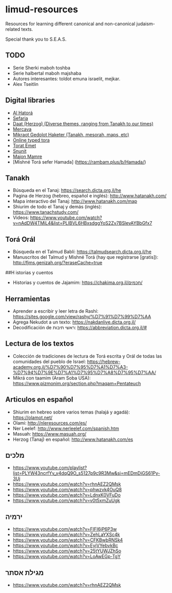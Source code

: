 # limud-resources
Resources for learning different canonical and non-canonical judaism-related texts.

Special thank you to S.E.A.S.

## TODO
- Serie Sherki maboh toshba
- Serie halbertal maboh majshaba
- Autores interesantes: toldot emuna israelit, mejkar.
- Alex Tseitlin
  
## Digital libraries
- [Al Hatorá](https://library.alhatorah.org/)
- [Sefaria](https://www.sefaria.org.il/texts)
- [Daat (Herzog) (Diverse themes, ranging from Tanakh to our times)](https://www.daat.ac.il/he-il)
- [Mercava](https://www.themercava.com/app/books/source/1147096)
- [Mikraot Gedolot Haketer (Tanakh, mesorah, maps, etc)](https://www.mgketer.org/)
- [Online typed tora](https://library.dicta.org.il/)
- [Torat Emet](http://www.toratemetfreeware.com/online/a_root.html)
- [Snunit](https://kodesh.snunit.k12.il/i/tr/t0101.htm)
- [Majon Mamre](https://mechon-mamre.org/indexhe.htm)
- [Mishné Torá sefer Hamada] (https://rambam.plus/b/Hamada/)

## Tanakh
- Búsqueda en el Tanaj: https://search.dicta.org.il/he
- Pagina de Herzog (hebreo, español e inglés): http://www.hatanakh.com/
- Mapa interactivo del Tanaj: http://www.hatanakh.com/map
- Shiurim de todo el Tanaj y demás (inglés): https://www.tanachstudy.com/
- Videos: https://www.youtube.com/watch?v=nAdDW4TMiL4&list=PLIBVL6HBxsdggYoS2Zv7BSlevAYBbGfx7

## Torá Orál
- Búsqueda en el Talmud Bablí: https://talmudsearch.dicta.org.il/he
- Manuscritos del Talmud y Mishné Torá (hay que registrarse [gratis]): http://fjms.genizah.org/?eraseCache=true

##H istorias y cuentos
- Historias y cuentos de Jajamim: https://chakima.org.il/חכמים/

## Herramientas
- Aprender a escribir y leer letra de Rashí: https://sites.google.com/view/rashy/%D7%91%D7%99%D7%AA
- Agrega Nekudot a un texto: https://nakdanlive.dicta.org.il/
- Decodificación de ראשי תיבות: https://abbreviation.dicta.org.il/#

## Lectura de los textos 
- Colección de tradiciones de lectura de Torá escrita y Orál de todas las comunidades del pueblo de Israel: https://hebrew-academy.org.il/%D7%90%D7%95%D7%A1%D7%A3-%D7%94%D7%9E%D7%A1%D7%95%D7%A8%D7%95%D7%AA/
- Mikrá con taamim (Aram Soba USA): https://www.pizmonim.org/section.php?maqam=Pentateuch

## Articulos en español
- Shiurim en hebreo sobre varios temas (halajá y agadá): https://olamot.net/
- Olami: http://nleresources.com/es/
- Ner Leelef: http://www.nerleelef.com/spanish.htm
- Masuah: https://www.masuah.org/
- Herzog (Tanaj) en español: http://www.hatanakh.com/es

## מלכים
- https://www.youtube.com/playlist?list=PLYW43ncrfYv_v4dqQ9O_s5127p9c9R3Mw&si=mEDmDiGS61Py-3Uj
- https://www.youtube.com/watch?v=rhnAEZ2QMsk
- https://www.youtube.com/watch?v=phwzvk4OuQ8
- https://www.youtube.com/watch?v=LdnxK0VFuDo
- https://www.youtube.com/watch?v=v0t5xmZuUgk

## ירמיה


- https://www.youtube.com/watch?v=FIFI6jP6P3w
- https://www.youtube.com/watch?v=ZehLaYXSc4k
- https://www.youtube.com/watch?v=CFKBwbRNSk4
- https://www.youtube.com/watch?v=EyjVYebvkBc
- https://www.youtube.com/watch?v=25tYUWJZhSo
- https://www.youtube.com/watch?v=LoAwEGp-TgY



## מגילת אסתר
- https://www.youtube.com/watch?v=rhnAEZ2QMsk
